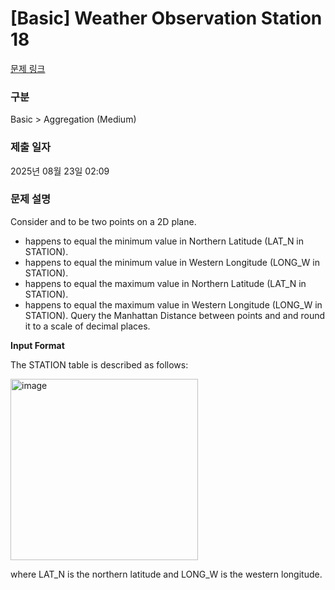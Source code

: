 # [Basic] Weather Observation Station 18

[문제 링크](https://www.hackerrank.com/challenges/weather-observation-station-18/problem?isFullScreen=true) 

### 구분

Basic > Aggregation (Medium)

### 제출 일자

2025년 08월 23일 02:09

### 문제 설명

Consider  and  to be two points on a 2D plane.

- happens to equal the minimum value in Northern Latitude (LAT_N in STATION).
- happens to equal the minimum value in Western Longitude (LONG_W in STATION).
- happens to equal the maximum value in Northern Latitude (LAT_N in STATION).
- happens to equal the maximum value in Western Longitude (LONG_W in STATION).
Query the Manhattan Distance between points  and  and round it to a scale of  decimal places.

**Input Format**

The STATION table is described as follows:

<img width="300" height="290" alt="image" src="https://github.com/user-attachments/assets/bcceff0a-4fd5-4ad5-8588-1db0e044a7a9" />

where LAT_N is the northern latitude and LONG_W is the western longitude.

